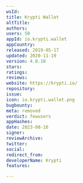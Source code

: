 ```yaml
---
wsId: 
title: Krypti Wallet
altTitle: 
authors: 
users: 50
appId: io.krypti.wallet
appCountry: 
released: 2019-05-17
updated: 2020-11-19
version: 4.0.18
stars: 
ratings: 
reviews: 
website: https://krypti.io/
repository: 
issue: 
icon: io.krypti.wallet.png
bugbounty: 
meta: removed
verdict: fewusers
appHashes: 
date: 2023-08-16
signer: 
reviewArchive: 
twitter: 
social: 
redirect_from: 
developerName: Krypti
features: 

---
```


